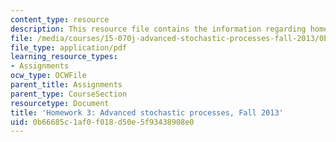 ```yaml
---
content_type: resource
description: This resource file contains the information regarding homework 3.
file: /media/courses/15-070j-advanced-stochastic-processes-fall-2013/0b66685c1af0f018d50e5f93438908e0_MIT15_070JF13_Homework3.pdf
file_type: application/pdf
learning_resource_types:
- Assignments
ocw_type: OCWFile
parent_title: Assignments
parent_type: CourseSection
resourcetype: Document
title: 'Homework 3: Advanced stochastic processes, Fall 2013'
uid: 0b66685c-1af0-f018-d50e-5f93438908e0
---
```

